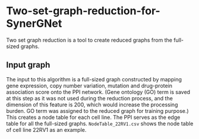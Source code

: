 # Two-set-graph-reduction-for-SynerGNet
Two set graph reduction is a tool to create reduced graphs from the full-sized graphs.
## Input graph
The input to this algorithm is a full-sized graph constructed by mapping gene expression, copy number variation, mutation and drug-protein association score onto the PPI network. (Gene ontology (GO) term is saved at this step as it was not used during the reduction process, and the dimension of this feature is 200, which would increase the processing burden. GO term was assigned to the reduced graph for training purpose.) This creates a node table for each cell line. The PPI serves as the edge table for all the full-sized graphs.
```NodeTable_22RV1.csv``` shows the node table of cell line 22RV1 as an example.


